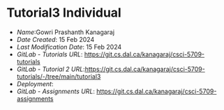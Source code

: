 # Tutorial3 Individual
* *Name*:Gowri Prashanth Kanagaraj
* *Date Created*: 15 Feb 2024
* *Last Modification Date*: 15 Feb 2024
* *GitLab - Tutorials URL*: <https://git.cs.dal.ca/kanagaraj/csci-5709-tutorials>
* *GitLab - Tutorial 2 URL*:<https://git.cs.dal.ca/kanagaraj/csci-5709-tutorials/-/tree/main/tutorial3>
 * *Deployment*: 
 * *GitLab - Assignments URL*: <https://git.cs.dal.ca/kanagaraj/csci-5709-assignments>